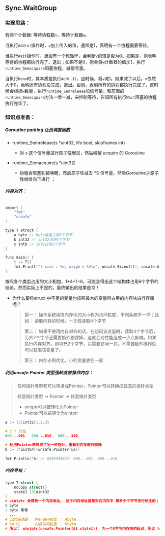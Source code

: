 ## Sync.WaitGroup



### 实现思路：

有两个计数器: 等待协程数`v`，等待计数器`w`。

当执行`Add(n)`操作时，`v`加上传入的值，通常是1，表明有一个协程需要等待。

当执行`Wait`操作时，里面有一个死循环，会判断`v`的值是否为0。如果是，则表明等待的协程都执行完了，退出；如果不是0，则会将`w`计数器的值加1，执行`runtime_Semacquire`阻塞协程，减信号量。

当执行`Done`时，其本质是执行`Add(-1)`，这时候，将`v`减1。如果减了以后，`v`依然大于0，表明还有协程没完成，退出。否则，表明所有的协程都执行完成了，这时候会根据`w`数量，执行`runtime_Semrelease`加信号量。和前面的`runtime_Semacquire`方法一增一减，来控制等待，告知所有执行`Wait`阻塞的协程执行完毕了。

### 知识点准备：

##### Goroutine parking 让出调度函数

* runtime_Semrelease(s *uint32, lifo bool, skipframes int)
  * 对 s 这个信号量进行原子性增加，然后唤醒 acquire 的 Goroutine   

* runtime_Semacquire(s *uint32) 
  * 协程会阻塞到被唤醒，然后原子性减去 *S 信号量，然后Goroutine才原子性继续向下进行 ； 

##### 内存对齐： 

```c

import (
    "fmt"
    "unsafe"
)

type T struct {
    a byte // byte类型占用1个字节
    b int32 // int32占用4个字节
    c int8 // int8占用1个字节
}

func main() {
    t := T{}
    fmt.Printf("t size : %d, aligh = %d\n", unsafe.Sizeof(t), unsafe.Alignof(t))
}
```

按照各个类型占用的大小相加，1+4+1=6，可能会得出这个结构体占用6个字节的结论。然而实际上不是的，最终输出的结果是12！

* 为什么要将struct 中不足的变量也按照最大的变量所占用的内存块进行存储呢？

  >第一： 操作系统读取内存块的大小称为访问粒度，不同系统不一样；比如： 读取内存的时候，一次性读取4个字节
  >
  >第二： 如果不使用内存对齐的话，在访问该变量时，读取4个字节后，另外2个字节还需要额外剔除掉，这就会对性能造成一点点影响。如果执行内存对齐，则填充2个字节，只需要访问一次，不需要额外操作就可以获取该变量了。
  >
  >第三： 内存占用优化，小的变量放在一起



##### 利用unsafe.Pointer 类型强转直接操作内存： 

>任何指针类型都可以转换成Pointer，Pointer可以转换成任意的指针类型
>
>任意指针类型 -> Pointer -> 任意指针类型 
>
>- uintptr可以被转化为Pointer
>- Pointer可以被转化为uintptr

```c
a := [3]int32{1,2,3}

# 3 * 32位    
000...001   000...010   000...100      
  
# 利用Pointer转换成了另一种指针，重新对内存进行解释
b := (*uint64)(unsafe.Pointer(&a)) 
  
fmt.Println(*b) // 8589934593: 000...001  000...010
```



##### 内存寻址： 

```c
type T struct {
	noCopy struct{}
	state1 [3]uint32
}
# uintptr 会得到一个内存地址， 这个内存地址就是对在内存中 第多少个字节进行标注的；
0 byte
1 byte 等等
  ，，，
# 32位系统是   内存访问粒度 ： 4byte
# 64 位       内存访问粒度 ： 8byte 
# 所以： uintptr(unsafe.Pointer(&t.state1))  为一个8字节内存块的起点，所以 %8 == 0
```























